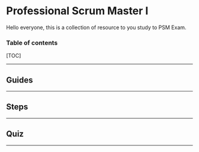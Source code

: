Professional Scrum Master I
===================

Hello everyone, this is a collection of resource to you study to PSM Exam.

### Table of contents

[TOC]

----------


Guides
-------------
----------


Steps
-------------------
----------


Quiz
-------------
----------
